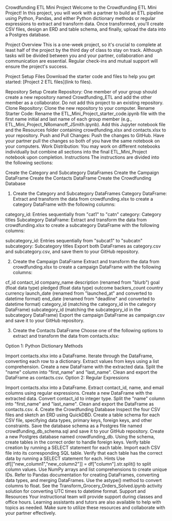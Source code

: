 Crowdfunding ETL Mini Project
Welcome to the Crowdfunding ETL Mini Project! In this project, you will work with a partner to build an ETL pipeline using Python, Pandas, and either Python dictionary methods or regular expressions to extract and transform data. Once transformed, you'll create CSV files, design an ERD and table schema, and finally, upload the data into a Postgres database.

Project Overview
This is a one-week project, so it's crucial to complete at least half of the project by the third day of class to stay on track. Although tasks will be divided between you and your partner, collaboration and communication are essential. Regular check-ins and mutual support will ensure the project's success.

Project Setup
Files
Download the starter code and files to help you get started: [Project 2 ETL files](link to files).

Repository Setup
Create Repository: One member of your group should create a new repository named Crowdfunding_ETL and add the other member as a collaborator. Do not add this project to an existing repository.
Clone Repository: Clone the new repository to your computer.
Rename Starter Code: Rename the ETL_Mini_Project_starter_code.ipynb file with the first name initial and last name of each group member (e.g., ETL_Mini_Project_NRomanoff_JSmith.ipynb). Add this Jupyter notebook file and the Resources folder containing crowdfunding.xlsx and contacts.xlsx to your repository.
Push and Pull Changes: Push the changes to GitHub. Have your partner pull the changes so both of you have the same notebook on your computers.
Work Distribution: You may work on different notebooks individually but combine all sections into the final ETL_Mini_Project notebook upon completion.
Instructions
The instructions are divided into the following sections:

Create the Category and Subcategory DataFrames
Create the Campaign DataFrame
Create the Contacts DataFrame
Create the Crowdfunding Database
1. Create the Category and Subcategory DataFrames
Category DataFrame: Extract and transform the data from crowdfunding.xlsx to create a category DataFrame with the following columns:

category_id: Entries sequentially from "cat1" to "catn"
category: Category titles
Subcategory DataFrame: Extract and transform the data from crowdfunding.xlsx to create a subcategory DataFrame with the following columns:

subcategory_id: Entries sequentially from "subcat1" to "subcatn"
subcategory: Subcategory titles
Export both DataFrames as category.csv and subcategory.csv, and save them to your GitHub repository.

2. Create the Campaign DataFrame
Extract and transform the data from crowdfunding.xlsx to create a campaign DataFrame with the following columns:

cf_id
contact_id
company_name
description (renamed from "blurb")
goal (float data type)
pledged (float data type)
outcome
backers_count
country
currency
launch_date (renamed from "launched_at" and converted to datetime format)
end_date (renamed from "deadline" and converted to datetime format)
category_id (matching the category_id in the category DataFrame)
subcategory_id (matching the subcategory_id in the subcategory DataFrame)
Export the campaign DataFrame as campaign.csv and save it to your GitHub repository.

3. Create the Contacts DataFrame
Choose one of the following options to extract and transform the data from contacts.xlsx:

Option 1: Python Dictionary Methods

Import contacts.xlsx into a DataFrame.
Iterate through the DataFrame, converting each row to a dictionary.
Extract values from keys using a list comprehension.
Create a new DataFrame with the extracted data.
Split the "name" column into "first_name" and "last_name".
Clean and export the DataFrame as contacts.csv.
Option 2: Regular Expressions

Import contacts.xlsx into a DataFrame.
Extract contact_id, name, and email columns using regular expressions.
Create a new DataFrame with the extracted data.
Convert contact_id to integer type.
Split the "name" column into "first_name" and "last_name".
Clean and export the DataFrame as contacts.csv.
4. Create the Crowdfunding Database
Inspect the four CSV files and sketch an ERD using QuickDBD.
Create a table schema for each CSV file, specifying data types, primary keys, foreign keys, and other constraints.
Save the database schema as a Postgres file named crowdfunding_db_schema.sql and save it to your GitHub repository.
Create a new Postgres database named crowdfunding_db.
Using the schema, create tables in the correct order to handle foreign keys.
Verify table creation by running a SELECT statement for each table.
Import each CSV file into its corresponding SQL table.
Verify that each table has the correct data by running a SELECT statement for each.
Hints
Use df[["new_column1","new_column2"]] = df["column"].str.split() to split column values.
Use NumPy arrays and list comprehensions to create unique IDs.
Refer to Pandas documentation for creating DataFrames, converting data types, and merging DataFrames.
Use the astype() method to convert columns to float.
See the Transform_Grocery_Orders_Solved.ipynb activity solution for converting UTC times to datetime format.
Support and Resources
Your instructional team will provide support during classes and office hours. Learning assistants and tutors are also available to help with topics as needed. Make sure to utilize these resources and collaborate with your partner effectively.